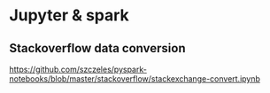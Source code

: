 # Jupyter & spark

## Stackoverflow data conversion

https://github.com/szczeles/pyspark-notebooks/blob/master/stackoverflow/stackexchange-convert.ipynb
